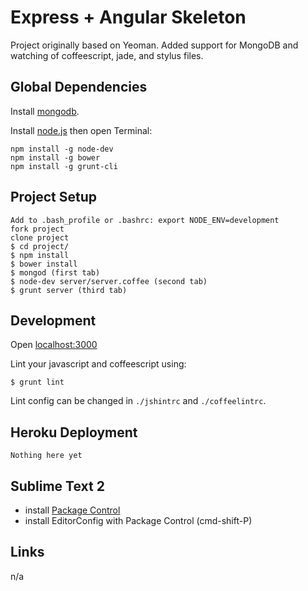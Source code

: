# Express + Angular Skeleton

Project originally based on Yeoman. Added support for MongoDB and watching of coffeescript, jade, and stylus files.

## Global Dependencies

Install [mongodb](http://www.mongodb.org/downloads).

Install [node.js](http://nodejs.org) then open Terminal:

    npm install -g node-dev
    npm install -g bower
    npm install -g grunt-cli

## Project Setup

    Add to .bash_profile or .bashrc: export NODE_ENV=development
    fork project
    clone project
    $ cd project/
    $ npm install
    $ bower install
    $ mongod (first tab)
    $ node-dev server/server.coffee (second tab)
    $ grunt server (third tab)

## Development

Open [localhost:3000](http://localhost:3000)

Lint your javascript and coffeescript using:

    $ grunt lint

Lint config can be changed in `./jshintrc` and `./coffeelintrc`.

## Heroku Deployment

    Nothing here yet

## Sublime Text 2

- install [Package Control](https://sublime.wbond.net/installation)
- install EditorConfig with Package Control (cmd-shift-P)

## Links

n/a
